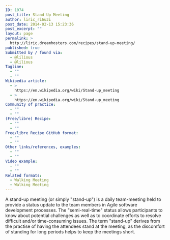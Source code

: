 ```yaml
---
ID: 1074
post_title: Stand Up Meeting
author: liric_ri6u3i
post_date: 2014-02-13 15:23:36
post_excerpt: ""
layout: page
permalink: >
  http://liric.dreamhosters.com/recipes/stand-up-meeting/
published: true
Submitted by / found via:
  - @lilious
  - @lilious
Tagline:
  - ""
  - ""
Wikipedia article:
  - >
    https://en.wikipedia.org/wiki/Stand-up_meeting
  - >
    https://en.wikipedia.org/wiki/Stand-up_meeting
Community of practice:
  - ""
  - ""
(Free/libre) Recipe:
  - ""
  - ""
Free/libre Recipe GitHub format:
  - ""
  - ""
Other links/references, examples:
  - ""
  - ""
Video example:
  - ""
  - ""
Related formats:
  - Walking Meeting
  - Walking Meeting
---
```

A stand-up meeting (or simply "stand-up") is a daily team-meeting held to provide a status update to the team members in Agile software development processes. The "semi-real-time" status allows participants to know about potential challenges as well as to coordinate efforts to resolve difficult and/or time-consuming issues. The term "stand-up" derives from the practise of having the attendees stand at the meeting, as the discomfort of standing for long periods helps to keep the meetings short.
